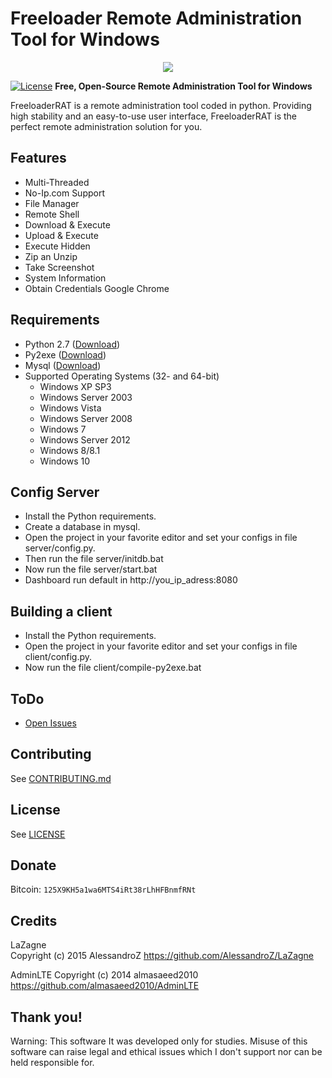 Freeloader Remote Administration Tool for Windows
=========

 <p align="center"> 
<img src="https://i.imgur.com/ut6Oxxt.jpg"/>
</p>

[![License](http://img.shields.io/badge/license-MIT-green.svg)](https://github.com/sl4ureano/Freeloader-Remote-Administration-Tool-for-Windows/blob/master/LICENSE)
**Free, Open-Source Remote Administration Tool for Windows**

FreeloaderRAT is a remote administration tool coded in python. Providing high stability and an easy-to-use user interface, FreeloaderRAT is the perfect remote administration solution for you.

Features
---

* Multi-Threaded
* No-Ip.com Support
* File Manager
* Remote Shell
* Download & Execute
* Upload & Execute
* Execute Hidden
* Zip an Unzip
* Take Screenshot
* System Information
* Obtain Credentials Google Chrome

Requirements
---
* Python 2.7 ([Download](https://www.python.org/download/releases/2.7/))
* Py2exe ([Download](http://www.py2exe.org/))
* Mysql ([Download](https://www.mysql.com/downloads/))
* Supported Operating Systems (32- and 64-bit)
  * Windows XP SP3
  * Windows Server 2003
  * Windows Vista
  * Windows Server 2008
  * Windows 7
  * Windows Server 2012
  * Windows 8/8.1
  * Windows 10

Config Server
---
* Install the Python requirements.
* Create a database in mysql.
* Open the project in your favorite editor and set your configs in file server/config.py.
* Then run the file server/initdb.bat
* Now run the file server/start.bat
* Dashboard run default in http://you_ip_adress:8080

Building a client
---
* Install the Python requirements.
* Open the project in your favorite editor and set your configs in file client/config.py.
* Now run the file client/compile-py2exe.bat


ToDo
---
* [Open Issues](https://github.com/sl4ureano/Freeloader-Remote-Administration-Tool-for-Windows/issues)

Contributing
---
See [CONTRIBUTING.md](/CONTRIBUTING.md)

License
---
See [LICENSE](/LICENSE)

Donate
---
Bitcoin: `125X9KH5a1wa6MTS4iRt38rLhHFBnmfRNt`

Credits
---
LaZagne  
Copyright (c) 2015 AlessandroZ
https://github.com/AlessandroZ/LaZagne

AdminLTE 
Copyright (c) 2014 almasaeed2010 
https://github.com/almasaeed2010/AdminLTE

Thank you!
---
Warning: This software It was developed only for studies. Misuse of this software can raise legal and ethical issues which I don't support nor can be held responsible for.
